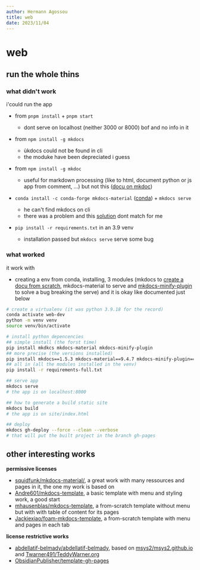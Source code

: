 ```yaml
---
author: Hermann Agossou
title: web
date: 2023/11/04
---
```


# web

## run the whole thins

### what didn't work
i'could run the app

- from `pnpm install` + `pnpm start`
    - dont serve on localhost (neither 3000 or 8000) bof and no info in it

- from `npm install -g mkdocs`
    - ùkdocs could not be found in cli
    - the moduke have been depreciated i guess

- from `npm install -g mkdoc`
    - useful for markdown processing (like to html, document python or js app from comment, ...) but not this ([docu on mkdoc](https://www.npmjs.com/package/mkdoc#doc))

- `conda install -c conda-forge mkdocs-material` ([conda](https://anaconda.org/conda-forge/mkdocs-material)) + `mkdocs serve`
    - he can't find mkdocs on cli
    - there was a problem and this [solution](https://github.com/byrnereese/mkdocs-minify-plugin/issues/2) dont match for me

- `pip install -r requirements.txt` in an 3.9 venv 
    - installation passed but `mkdocs serve` serve some bug

### what worked
it work with
- creating a env from conda, installing, 3 modules (mkdocs to [create a docu from scratch](), mkdocs-material to serve and [mkdocs-minify-plugin](https://pypi.org/project/mkdocs-minify-plugin/) to solve a bug breaking the serve) and it is okay like documented just below

```bash
# create a virtualenv (it was python 3.9.18 for the record)
conda activate web-dev
python -m venv venv
source venv/bin/activate

# install python depencencies
## simple install (the forst time)
pip install mkdkcs mkdocs-material mkdocs-minify-plugin
## more precise (the versions installed)
pip install mkdocs==1.5.3 mkdocs-material==9.4.7 mkdocs-minify-plugin==0.7.1
## all in (all the modules installed in the venv)
pip install -r requirements-full.txt

## serve app
mkdocs serve
# the app is on localhost:8000

## how to generate a build static site
mkdocs build
# the app is on site/index.html

## deploy 
mkdocs gh-deploy --force --clean --verbose
# that will put the built project in the branch gh-pages
```

## other interesting works

**permissive licenses**
- [squidfunk/mkdocs-material/](https://github.com/squidfunk/mkdocs-material/), a great work with many ressources and pages in it, the one my work is based on
- [Andre601/mkdocs-template](https://github.com/Andre601/mkdocs-template), a basic template with menu and styling work, a good start
- [mhausenblas/mkdocs-template](https://github.com/Jackiexiao/foam-mkdocs-template), a from-scratch template without menu but with with table of content for its pages
- [Jackiexiao/foam-mkdocs-template](https://github.com/mhausenblas/mkdocs-template), a from-scratch template with menu and pages in each tab

**license restrictive works**
- [abdellatif-belmady/abdellatif-belmady](https://github.com/abdellatif-belmady/abdellatif-belmady), based on [msys2/msys2.github.io](https://github.com/msys2/msys2.github.io) and [Twarner491/TeddyWarner.org](https://github.com/Twarner491/TeddyWarner.org)
- [ObsidianPublisher/template-gh-pages](https://github.com/ObsidianPublisher/template-gh-pages)
